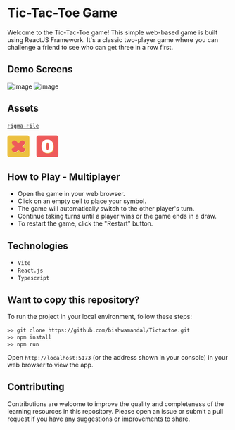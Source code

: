 # Tic-Tac-Toe Game

Welcome to the Tic-Tac-Toe game! This simple web-based game is built using ReactJS Framework. It's a classic two-player game where you can challenge a friend to see who can get three in a row first.

## Demo Screens

![image](https://github.com/bishwamandal/Tic-Tac-Toe/assets/102400826/fd4eb3dc-6b2b-4a3f-aad6-4edbfdcb124c)
![image](https://github.com/bishwamandal/Tic-Tac-Toe/assets/102400826/543d267b-70fb-4e01-af3a-fbc519597321)

## Assets

[`Figma File`](https://github.com/bishwamandal/Tic-Tac-Toe/blob/main/Assets/Design%20Assets.fig)

<img src="https://github.com/bishwamandal/Tic-Tac-Toe/blob/main/Assets/app-icon/App-Icon-1.svg" alt="App Icon" width="50" height="50">&nbsp;&nbsp;&nbsp;&nbsp;<img src="https://github.com/bishwamandal/Tic-Tac-Toe/blob/main/Assets/app-icon/App-Icon-2.svg" alt="App Icon" width="50" height="50">

## How to Play - Multiplayer

- Open the game in your web browser.
- Click on an empty cell to place your symbol.
- The game will automatically switch to the other player's turn.
- Continue taking turns until a player wins or the game ends in a draw.
- To restart the game, click the "Restart" button.

## Technologies

- `Vite`
- `React.js`
- `Typescript`

## Want to copy this repository?

To run the project in your local environment, follow these steps:
```
>> git clone https://github.com/bishwamandal/Tictactoe.git
>> npm install
>> npm run
```
Open `http://localhost:5173` (or the address shown in your console) in your web browser to view the app.

## Contributing

Contributions are welcome to improve the quality and completeness of the learning resources in this repository. Please open an issue or submit a pull request if you have any suggestions or improvements to share.
